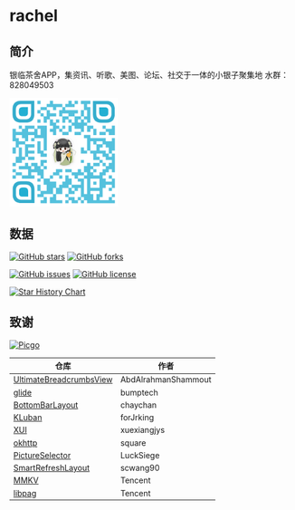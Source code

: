 # rachel


## 简介

银临茶舍APP，集资讯、听歌、美图、论坛、社交于一体的小银子聚集地
水群：828049503

<img height="192" src="./QQGroup.png" width="192" alt="QQGroup" />

## 数据

[![GitHub stars](https://img.shields.io/github/stars/masterQian/rachel.svg)](https://github.com/masterQian/rachel/stargazers)
[![GitHub forks](https://img.shields.io/github/forks/masterQian/rachel.svg)](https://github.com/masterQian/rachel/network)

[![GitHub issues](https://img.shields.io/github/issues/masterQian/rachel.svg)](https://github.com/masterQian/rachel/issues)
[![GitHub license](https://img.shields.io/github/license/masterQian/rachel.svg)](https://github.com/masterQian/rachel/blob/master/LICENSE)

[![Star History Chart](https://api.star-history.com/svg?repos=masterQian/rachel&type=Date)](https://star-history.com/#masterQian/rachel&Date)

## 致谢

[![Picgo](https://www.picgo.net/content/images/system/logo_1650210921195_8a4898.svg)](https://www.picgo.net)

| 仓库                                                                                        | 作者                  |
|-------------------------------------------------------------------------------------------|---------------------|
| [UltimateBreadcrumbsView](https://github.com/AbdAlrahmanShammout/UltimateBreadcrumbsView) | AbdAlrahmanShammout |
| [glide](https://github.com/bumptech/glide)                                                | bumptech            |
| [BottomBarLayout](https://github.com/chaychan/BottomBarLayout)                            | chaychan            |
| [KLuban](https://github.com/forJrking/KLuban)                                             | forJrking           |
| [XUI](https://github.com/xuexiangjys/XUI)                                                 | xuexiangjys         |
| [okhttp](https://github.com/square/okhttp)                                                | square              |
| [PictureSelector](https://github.com/LuckSiege/PictureSelector)                           | LuckSiege           |
| [SmartRefreshLayout](https://github.com/scwang90/SmartRefreshLayout)                      | scwang90            |
| [MMKV](https://github.com/Tencent/MMKV)                                                   | Tencent             |
| [libpag](https://github.com/Tencent/libpag)                                               | Tencent             |







